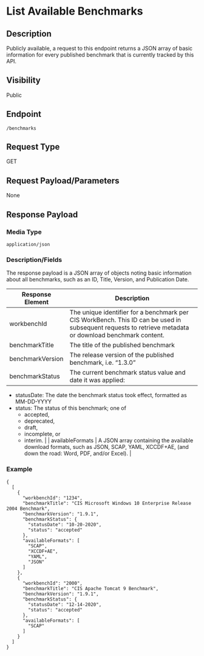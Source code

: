 # List Available Benchmarks

## Description
Publicly available, a request to this endpoint returns a JSON array of basic information for every published benchmark that is currently tracked by this API.

## Visibility
Public

## Endpoint

```
/benchmarks
```

## Request Type
GET

## Request Payload/Parameters
None

## Response Payload
### Media Type

```
application/json
```

### Description/Fields
The response payload is a JSON array of objects noting basic information about all benchmarks, such as an ID, Title, Version, and Publication Date.

| Response Element      | Description |
| ----------------------|------------ |
| workbenchId | The unique identifier for a benchmark per CIS WorkBench.  This ID can be used in subsequent requests to retrieve metadata or download benchmark content. |
| benchmarkTitle | The title of the published benchmark |
| benchmarkVersion | The release version of the published benchmark, i.e. “1.3.0” |
| benchmarkStatus | The current benchmark status value and date it was applied: 
* statusDate: The date the benchmark status took effect, formatted as MM-DD-YYYY
* status: The status of this benchmark; one of
  * accepted, 
  * deprecated, 
  * draft, 
  * incomplete, or 
  * interim. |
| availableFormats | A JSON array containing the available download formats, such as JSON, SCAP, YAML, XCCDF+AE, (and down the road: Word, PDF, and/or Excel). |

### Example

``` 
{
  [
    {
      "workbenchId": "1234", 
      "benchmarkTitle": "CIS Microsoft Windows 10 Enterprise Release 2004 Benchmark", 
      "benchmarkVersion": "1.9.1", 
      "benchmarkStatus": {
        "statusDate": "10-20-2020", 
        "status": "accepted"
      }, 
      "availableFormats": [
        "SCAP", 
        "XCCDF+AE", 
        "YAML", 
        "JSON"
      ]
    }, 
    {
      "workbenchId": "2000", 
      "benchmarkTitle": "CIS Apache Tomcat 9 Benchmark", 
      "benchmarkVersion": "1.9.1", 
      "benchmarkStatus": {
        "statusDate": "12-14-2020", 
        "status": "accepted"
      },
      "availableFormats": [
        "SCAP"
      ]
    }
  ]
}
 ```
